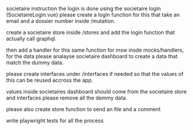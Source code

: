 societaire instruction
the login is done using the societaire login (SocietaireLogin.vue)
please create a login function for this that take an email and a dossier number inside /mutation.

create a societaire store inside /stores and add the login function that actually call graphql.

then add a handler for this same function for msw insde mocks/handlers, for the data please analayse societaire dashboard to create a data that match the dummy data.

please create interfaces under /interfaces if needed so that the values of this can be reused accross the app.

values inside societaires dashboard should come from the societaire store and interfaces please remove all the demmy data.

please also create store function to send an file and a comment

write playwright tests for all the process 